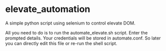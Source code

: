 # elevate_automation
A simple python script using selenium to control elevate DOM. 

All you need to do is to run the automate_elevate.sh script. Enter the prompted details. Your credentials will be stored in automate.conf. So later you can directly edit this file or re-run the shell script.
